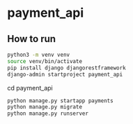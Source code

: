 # payment_api

## How to run
```bash
python3 -m venv venv
source venv/bin/activate
pip install django djangorestframework
django-admin startproject payment_api
```
cd payment_api
```bash
python manage.py startapp payments
python manage.py migrate
python manage.py runserver
```
